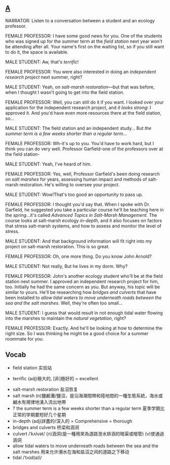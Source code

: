 ## [A](https://img.kmf.com/toefl/listening/audio/503810d448b2cb320b9f1e7f85e5a567.mp3)

NARRATOR: Listen to a conversation between a student and an ecology professor.

FEMALE PROFESSOR: I have some good news for you. One of the students who was signed up for the summer term at the *field station* next year won't be attending after all. Your name's first on the waiting list, so if you still want to do it, the space is available.

MALE STUDENT: Aw, that's *terrific*!

FEMALE PROFESSOR: You were also interested in doing an *independent research project* next summer, right?

MALE STUDENT: Yeah, on *salt-marsh restoration*—but that was before, when I thought I wasn't going to get into the field station.

FEMALE PROFESSOR: Well, you can still do it if you want. I looked over your application for the independent research project, and *it looks strong*: I approved it. And you'd have even more resources there at the field station, so...

MALE STUDENT:  The field station and an independent study... But *the summer term is a few weeks shorter than a regular term*...

FEMALE PROFESSOR: Wh-it's up to you. You'd have to work hard, but I think you can do very well. Professor Garfield-one of the professors over at the field station-

MALE STUDENT:  Yeah, I've heard of him.

FEMALE PROFESSOR: Yes, well, Professor Garfield's been doing research on *salt marshes* for years, assessing human impact and methods of salt-marsh restoration. He's willing to oversee your project.

MALE STUDENT: Wow!That's too good an opportunity to pass up.

FEMALE PROFESSOR: I thought you'd say that. When I spoke with Dr. Garfield, he suggested you take a particular course he'll be teaching here in the *spring*...it's called *Advanced Topics in Salt-Marsh Management*. The course looks at salt-marsh ecology *in-depth*, and it also focuses on factors that stress salt-marsh systems, and how to assess and monitor the level of stress.

MALE STUDENT: And that background information will fit right into my project on salt-marsh restoration. This is so great.

FEMALE PROFESSOR: Oh, one more thing. Do you know John Arnold?

MALE STUDENT: Not really, But he lives in my dorm. Why?

FEMALE PROFESSOR: John's another ecology student who'll be at the field station next summer. I approved an independent research project for him, too. Initially he had the same concern as you. But anyway, his topic will be similar to yours. He'll be researching how *bridges and culverts* that have been installed to *allow tidal waters to move underneath roads between the sea and the salt marshes*. Well, they're often too small...

MALE STUDENT: I guess that would result in not enough tidal water flowing into the marshes to maintain the *natural vegetation*, right?

FEMALE PROFESSOR: Exactly. And he'll be looking at how to determine the right size. So I was thinking he might be a good choice for a summer roommate for you.

## Vocab
- field station 实验站
+ terrific (adj)極大的, [非]極好的 = excellent
- salt-marsh restoration 盐沼恢复
- salt marsh (n)鹽鹼灘/鹽沼，是沿海潮間帶和陸地間的一種生態系統，海水或鹹水有規律地湧入流出地帶
- ? the summer term is a few weeks shorter than a regular term 夏季学期比正常的学期要短好几个星期
- in-depth (adj)詳盡的/深入的 = Comprehensive = thorough
- bridges and culverts 桥梁和涵洞
- culvert /ˈkʌlvət/ (n)涵洞(是一種用來為道路泄水排涵的暗渠或暗管) (v)使通過涵洞
- allow tidal waters to move underneath roads between the sea and the salt marshes 用来允许潮水在海和盐沼之间的道路之下移动
- tidal /ˈtʌɪd(ə)l/ 